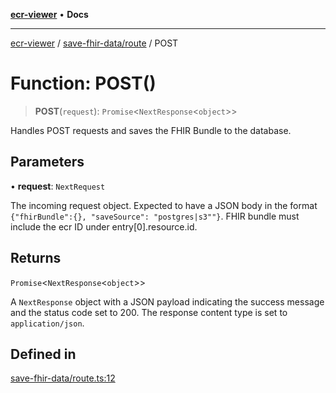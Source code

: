 [**ecr-viewer**](../../../README.md) • **Docs**

***

[ecr-viewer](../../../README.md) / [save-fhir-data/route](../README.md) / POST

# Function: POST()

> **POST**(`request`): `Promise`\<`NextResponse`\<`object`\>\>

Handles POST requests and saves the FHIR Bundle to the database.

## Parameters

• **request**: `NextRequest`

The incoming request object. Expected to have a JSON body in the format `{"fhirBundle":{}, "saveSource": "postgres|s3""}`. FHIR bundle must include the ecr ID under entry[0].resource.id.

## Returns

`Promise`\<`NextResponse`\<`object`\>\>

A `NextResponse` object with a JSON payload indicating the success message and the status code set to 200. The response content type is set to `application/json`.

## Defined in

[save-fhir-data/route.ts:12](https://github.com/CDCgov/phdi/blob/dbe13517da6c10296fb0f8b7c72a5ebb1d47f2c7/containers/ecr-viewer/src/app/api/save-fhir-data/route.ts#L12)
